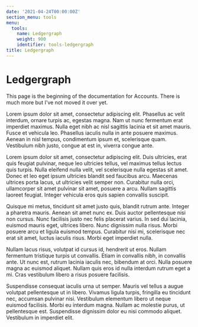 ```yaml
---
date: '2021-04-24T00:00:00Z'
section_menu: tools
menu:
  tools:
    name: Ledgergraph
    weight: 900
    identifier: tools-ledgergraph
title: Ledgergraph
---
```


# Ledgergraph

This page is the beginning of the documentation for Accounts. There is much more but I've not moved it over yet.

Lorem ipsum dolor sit amet, consectetur adipiscing elit. Phasellus ac velit interdum, ornare turpis ac, egestas magna. Nam ut nunc fermentum erat imperdiet maximus. Nulla eget nibh ac nisl sagittis lacinia et sit amet mauris. Fusce et vehicula leo. Phasellus iaculis nulla in ante posuere maximus. Aenean in nisl tempus, condimentum ipsum et, scelerisque quam. Vestibulum nibh justo, congue at est in, viverra congue ante.

Lorem ipsum dolor sit amet, consectetur adipiscing elit. Duis ultricies, erat quis feugiat pulvinar, neque leo ultricies tellus, vel maximus tellus lectus quis turpis. Nulla eleifend nulla velit, vel scelerisque nulla egestas sit amet. Donec et leo eget ipsum ultricies blandit sed faucibus arcu. Maecenas ultrices porta lacus, ut ultricies velit semper non. Curabitur nulla orci, ullamcorper sit amet pulvinar sit amet, posuere a arcu. Nullam sagittis laoreet feugiat. Integer vehicula eros quis sapien convallis suscipit.

Quisque mi metus, tincidunt sit amet justo quis, blandit rutrum ante. Integer a pharetra mauris. Aenean sit amet nunc ex. Duis auctor pellentesque nisi non cursus. Nunc facilisis justo nec felis placerat varius. In sed dui lacinia, euismod mauris eget, ultrices libero. Nunc dignissim nulla risus. Morbi posuere arcu et ligula euismod tempus. Curabitur nisi mi, scelerisque nec erat sit amet, luctus iaculis risus. Morbi eget imperdiet nulla.

Nullam lacus risus, volutpat id cursus id, hendrerit ut eros. Nullam fermentum tristique turpis ut convallis. Etiam in convallis nibh, in convallis ante. Ut nunc est, rutrum lacinia iaculis nec, bibendum at orci. Nulla posuere magna ac euismod aliquet. Nullam quis eros id nulla interdum rutrum eget a mi. Cras vestibulum libero a risus posuere facilisis.

Suspendisse consequat iaculis urna ut semper. Mauris vel tellus a augue volutpat pellentesque ut in libero. Vivamus ligula turpis, fringilla eu tincidunt nec, accumsan pulvinar nisi. Vestibulum elementum libero ut neque euismod facilisis. Morbi eu interdum magna. Nullam ac molestie purus, ut pellentesque est. Suspendisse dignissim dolor eu nisi commodo aliquet. Vestibulum in imperdiet elit.
